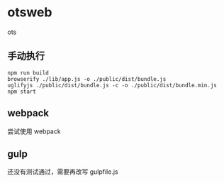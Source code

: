 # otsweb
ots

## 手动执行

```shell
npm run build
browserify ./lib/app.js -o ./public/dist/bundle.js
uglifyjs ./public/dist/bundle.js -c -o ./public/dist/bundle.min.js
npm start
```
## webpack

尝试使用 webpack

## gulp

还没有测试通过，需要再改写 gulpfile.js